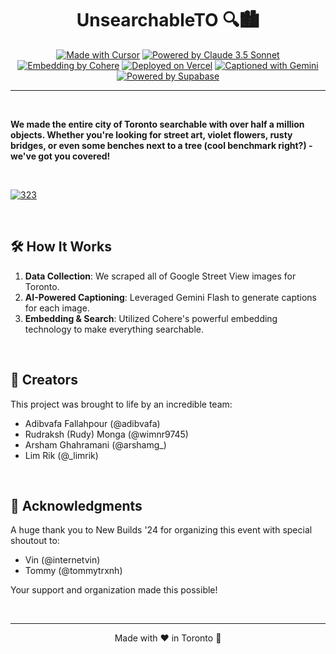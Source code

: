 <div align="center">

# UnsearchableTO 🔍🏙️
[![Made with Cursor](https://img.shields.io/badge/Made%20with-Cursor-4E4FEB?style=for-the-badge&logo=cursor&logoColor=white)](https://cursor.sh)
[![Powered by Claude 3.5 Sonnet](https://img.shields.io/badge/Coded%20by-Claude%203.5%20Sonnet-F9CB9C?style=for-the-badge&logo=anthropic&logoColor=black)](https://www.anthropic.com)
[![Embedding by Cohere](https://img.shields.io/badge/Embedding%20by-Cohere-f795ff?style=for-the-badge&logo=cohere&logoColor=white)](https://cohere.ai)
[![Deployed on Vercel](https://img.shields.io/badge/Deployed%20on-Vercel-000000?style=for-the-badge&logo=vercel&logoColor=white)](https://vercel.com)
[![Captioned with Gemini](https://img.shields.io/badge/Captioned%20with-Gemini-EA4335?style=for-the-badge&logo=google&logoColor=white)](https://deepmind.google/technologies/gemini/)
[![Powered by Supabase](https://img.shields.io/badge/Powered%20by-Supabase-3ECF8E?style=for-the-badge&logo=supabase&logoColor=white)](https://supabase.com)
</div>

---

<br>

**We made the entire city of Toronto searchable with over half a million objects. Whether you're looking for street art, violet flowers, rusty bridges, or even some benches next to a tree (cool benchmark right?) - we've got you covered!**

<br>

[![323](https://github.com/user-attachments/assets/c0732b94-92b8-45ae-976a-51c74e45df5b)](https://unsearchableto.com/)


<br>

## 🛠️ How It Works

1. **Data Collection**: We scraped all of Google Street View images for Toronto.
2. **AI-Powered Captioning**: Leveraged Gemini Flash to generate captions for each image.
3. **Embedding & Search**: Utilized Cohere's powerful embedding technology to make everything searchable.

<br>

## 👥 Creators

This project was brought to life by an incredible team:

- Adibvafa Fallahpour (@adibvafa)
- Rudraksh (Rudy) Monga (@wimnr9745)
- Arsham Ghahramani (@arshamg_)
- Lim Rik (@_limrik)

<br>

## 🙏 Acknowledgments

A huge thank you to New Builds '24 for organizing this event with special shoutout to:

- Vin (@internetvin)
- Tommy (@tommytrxnh)

Your support and organization made this possible!

<br>

---

<div align="center">
Made with ❤️ in Toronto 🍁
</div>
